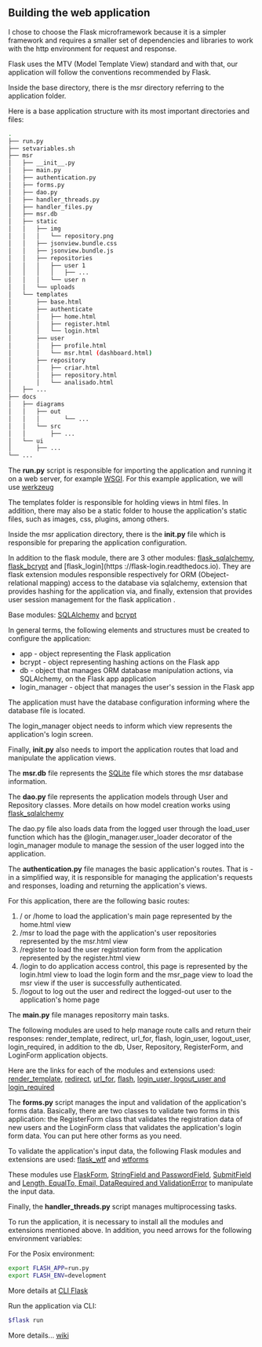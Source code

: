 ## Building the web application

I chose to choose the Flask microframework because it is a simpler framework and requires a smaller set of dependencies and libraries to work with the http environment for request and response.

Flask uses the MTV (Model Template View) standard and with that, our application will follow the conventions recommended by Flask.

Inside the base directory, there is the msr directory referring to the application folder.

Here is a base application structure with its most important directories and files:

```bash
.
├── run.py
├── setvariables.sh
├── msr
│   ├── __init__.py
│   ├── main.py
│   ├── authentication.py
│   ├── forms.py
│   ├── dao.py
│   ├── handler_threads.py
│   ├── handler_files.py
│   ├── msr.db
│   ├── static
│   │   ├── img
│   │   │   └── repository.png
│   │   ├── jsonview.bundle.css
│   │   ├── jsonview.bundle.js
│   │   ├── repositories
│   │   │   ├── user 1
│   │   │   │   ├── ...
│   │   │   └── user n
│   │   └── uploads
│   └── templates
│       ├── base.html
│       ├── authenticate
│       │   ├── home.html
│       │   ├── register.html
│       │   └── login.html
│       ├── user
│       │   ├── profile.html
│       │   └── msr.html (dashboard.html)
│       ├── repository
│       │   ├── criar.html
│       │   ├── repository.html
│       │   └── analisado.html 
│	├── ...
├── docs
│   ├── diagrams
│   │   ├── out
│   │   │       └── ...
│   │   └── src
│   │       ├── ...
│   └── ui
│       ├── ...
└── ...
```

The **run.py** script is responsible for importing the application and running it on a web server, for example [WSGI](https://en.wikipedia.org/wiki/Web_Server_Gateway_Interface). For this example application, we will use [werkzeug](https://www.palletsprojects.com/p/werkzeug)

The templates folder is responsible for holding views in html files. In addition, there may also be a static folder to house the application's static files, such as images, css, plugins, among others.

Inside the msr application directory, there is the **__init__.py** file which is responsible for preparing the application configuration.

In addition to the flask module, there are 3 other modules: [flask_sqlalchemy](https://flask-sqlalchemy.palletsprojects.com), [flask_bcrypt](https://flask-bcrypt.readthedocs.io) and [flask_login](https ://flask-login.readthedocs.io). They are flask extension modules responsible respectively for ORM (Obeject-relational mapping) access to the database via sqlalchemy, extension that provides hashing for the application via, and finally, extension that provides user session management for the flask application .

Base modules: [SQLAlchemy](https://www.sqlalchemy.org) and [bcrypt](https://pypi.org/project/bcrypt)

In general terms, the following elements and structures must be created to configure the application:

- app - object representing the Flask application
- bcrypt - object representing hashing actions on the Flask app
- db - object that manages ORM database manipulation actions, via SQLAlchemy, on the Flask app application
- login_manager - object that manages the user's session in the Flask app

The application must have the database configuration informing where the database file is located.

The login_manager object needs to inform which view represents the application's login screen.

Finally, **__init__.py** also needs to import the application routes that load and manipulate the application views.

The **msr.db** file represents the [SQLite](https://www.sqlite.org/index.html) file which stores the msr database information.

The **dao.py** file represents the application models through User and Repository classes. More details on how model creation works using [flask_sqlalchemy](https://flask-sqlalchemy.palletsprojects.com/en/2.x/quickstart)

The dao.py file also loads data from the logged user through the load_user function which has the @login_manager.user_loader decorator of the login_manager module to manage the session of the user logged into the application.

The **authentication.py** file manages the basic application's routes. That is - in a simplified way, it is responsible for managing the application's requests and responses, loading and returning the application's views.

For this application, there are the following basic routes:
1. / or /home to load the application's main page represented by the home.html view
2. /msr to load the page with the application's user repositories represented by the msr.html view
3. /register to load the user registration form from the application represented by the register.html view
4. /login to do application access control, this page is represented by the login.html view to load the login form and the msr_page view to load the msr view if the user is successfully authenticated.
5. /logout to log out the user and redirect the logged-out user to the application's home page

The **main.py** file manages repositorry main tasks.

The following modules are used to help manage route calls and return their responses: render_template, redirect, url_for, flash, login_user, logout_user, login_required, in addition to the db, User, Repository, RegisterForm, and LoginForm application objects.

Here are the links for each of the modules and extensions used: [render_template](https://flask.palletsprojects.com/en/2.0.x/api/#flask.render_template),
[redirect](https://flask.palletsprojects.com/en/2.0.x/api/#flask.render_template), [url_for](https://flask.palletsprojects.com/en/2.0.x/api/#flask.url_for),
[flash](https://flask.palletsprojects.com/en/2.0.x/patterns/flashing), [login_user, logout_user and login_required](https://flask-login.readthedocs.io/en/latest/#flask_login.login_user)

The **forms.py** script manages the input and validation of the application's forms data. Basically, there are two classes to validate two forms in this application: the RegisterForm class that validates the registration data of new users and the LoginForm class that validates the application's login form data. You can put here other forms as you need.

To validate the application's input data, the following Flask modules and extensions are used: [flask_wtf](https://flask-wtf.readthedocs.io) and [wtforms](https://flask-wtf.readthedocs.io)

These modules use [FlaskForm](https://flask-wtf.readthedocs.io/en/0.15.x/quickstart/#validating-forms), [StringField and PasswordField](https://wtforms.readthedocs.io/en/2.3.x/fields),
[SubmitField](https://wtforms.readthedocs.io/en/2.3.x/fields/#wtforms.fields.SubmitField) and [Length, EqualTo, Email, DataRequired and ValidationError](https://wtforms.readthedocs.io/en/2.3.x/validators) to manipulate the input data.

Finally, the **handler_threads.py** script manages multiprocessing tasks.

To run the application, it is necessary to install all the modules and extensions mentioned above. In addition, you need arrows for the following environment variables:

For the Posix environment:
```bash
export FLASH_APP=run.py
export FLASH_ENV=development
```
More details at [CLI Flask](https://flask.palletsprojects.com/en/2.0.x/cli/)

Run the application via CLI:
```bash
$flask run
```

More details... [wiki](https://github.com/myplayareas/sysrepository/wiki)
